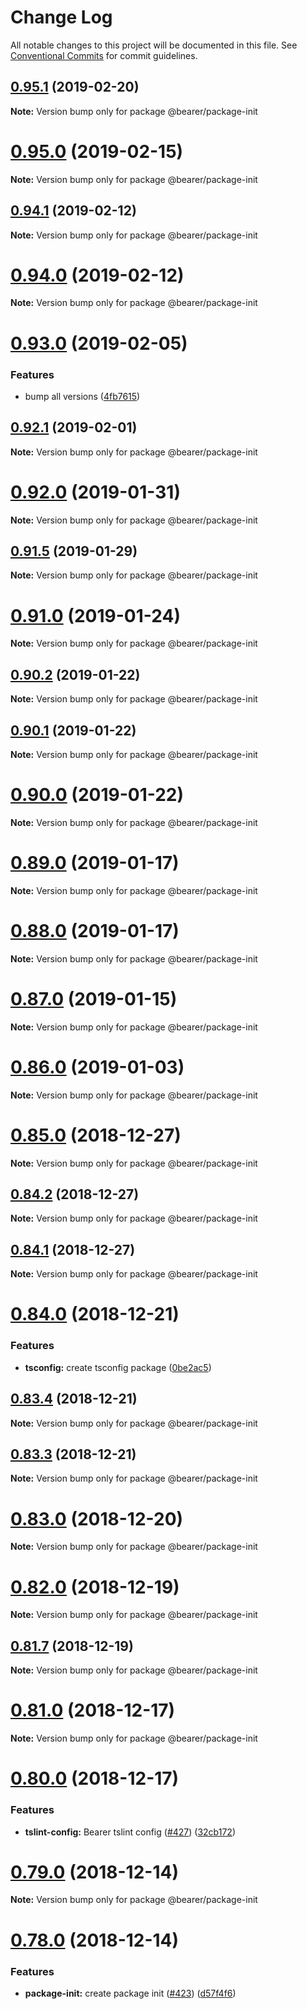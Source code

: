 # Change Log

All notable changes to this project will be documented in this file.
See [Conventional Commits](https://conventionalcommits.org) for commit guidelines.

## [0.95.1](https://github.com/bearer/bearer/compare/v0.95.0...v0.95.1) (2019-02-20)

**Note:** Version bump only for package @bearer/package-init





# [0.95.0](https://github.com/bearer/bearer/compare/v0.94.1...v0.95.0) (2019-02-15)

**Note:** Version bump only for package @bearer/package-init





## [0.94.1](https://github.com/bearer/bearer/compare/v0.94.0...v0.94.1) (2019-02-12)

**Note:** Version bump only for package @bearer/package-init





# [0.94.0](https://github.com/bearer/bearer/compare/v0.93.4...v0.94.0) (2019-02-12)

**Note:** Version bump only for package @bearer/package-init





# [0.93.0](https://github.com/bearer/bearer/compare/v0.92.1...v0.93.0) (2019-02-05)


### Features

* bump all versions ([4fb7615](https://github.com/bearer/bearer/commit/4fb7615))





## [0.92.1](https://github.com/bearer/bearer/compare/v0.92.0...v0.92.1) (2019-02-01)

**Note:** Version bump only for package @bearer/package-init





# [0.92.0](https://github.com/bearer/bearer/compare/v0.91.8...v0.92.0) (2019-01-31)

**Note:** Version bump only for package @bearer/package-init





## [0.91.5](https://github.com/bearer/bearer/compare/v0.91.4...v0.91.5) (2019-01-29)

**Note:** Version bump only for package @bearer/package-init





# [0.91.0](https://github.com/bearer/bearer/compare/v0.90.6...v0.91.0) (2019-01-24)

**Note:** Version bump only for package @bearer/package-init





## [0.90.2](https://github.com/bearer/bearer/compare/v0.90.1...v0.90.2) (2019-01-22)

**Note:** Version bump only for package @bearer/package-init





## [0.90.1](https://github.com/bearer/bearer/compare/v0.90.0...v0.90.1) (2019-01-22)

**Note:** Version bump only for package @bearer/package-init





<a name="0.90.0"></a>
# [0.90.0](https://github.com/bearer/bearer/compare/v0.89.2...v0.90.0) (2019-01-22)

**Note:** Version bump only for package @bearer/package-init





<a name="0.89.0"></a>
# [0.89.0](https://github.com/bearer/bearer/compare/v0.88.0...v0.89.0) (2019-01-17)

**Note:** Version bump only for package @bearer/package-init





<a name="0.88.0"></a>
# [0.88.0](https://github.com/bearer/bearer/compare/v0.87.3...v0.88.0) (2019-01-17)

**Note:** Version bump only for package @bearer/package-init





<a name="0.87.0"></a>
# [0.87.0](https://github.com/bearer/bearer/compare/v0.86.2...v0.87.0) (2019-01-15)

**Note:** Version bump only for package @bearer/package-init





<a name="0.86.0"></a>
# [0.86.0](https://github.com/bearer/bearer/compare/v0.85.4...v0.86.0) (2019-01-03)

**Note:** Version bump only for package @bearer/package-init





<a name="0.85.0"></a>
# [0.85.0](https://github.com/bearer/bearer/compare/v0.84.2...v0.85.0) (2018-12-27)

**Note:** Version bump only for package @bearer/package-init





<a name="0.84.2"></a>
## [0.84.2](https://github.com/bearer/bearer/compare/v0.84.1...v0.84.2) (2018-12-27)

**Note:** Version bump only for package @bearer/package-init





<a name="0.84.1"></a>
## [0.84.1](https://github.com/bearer/bearer/compare/v0.84.0...v0.84.1) (2018-12-27)

**Note:** Version bump only for package @bearer/package-init





<a name="0.84.0"></a>
# [0.84.0](https://github.com/bearer/bearer/compare/v0.83.5...v0.84.0) (2018-12-21)


### Features

* **tsconfig:** create tsconfig package ([0be2ac5](https://github.com/bearer/bearer/commit/0be2ac5))





<a name="0.83.4"></a>
## [0.83.4](https://github.com/bearer/bearer/compare/v0.83.3...v0.83.4) (2018-12-21)

**Note:** Version bump only for package @bearer/package-init





<a name="0.83.3"></a>
## [0.83.3](https://github.com/bearer/bearer/compare/v0.83.2...v0.83.3) (2018-12-21)

**Note:** Version bump only for package @bearer/package-init





<a name="0.83.0"></a>
# [0.83.0](https://github.com/bearer/bearer/compare/v0.82.0...v0.83.0) (2018-12-20)

**Note:** Version bump only for package @bearer/package-init





<a name="0.82.0"></a>
# [0.82.0](https://github.com/bearer/bearer/compare/v0.81.9...v0.82.0) (2018-12-19)

**Note:** Version bump only for package @bearer/package-init





<a name="0.81.7"></a>
## [0.81.7](https://github.com/bearer/bearer/compare/v0.81.6...v0.81.7) (2018-12-19)

**Note:** Version bump only for package @bearer/package-init





<a name="0.81.0"></a>
# [0.81.0](https://github.com/bearer/bearer/compare/v0.80.1...v0.81.0) (2018-12-17)

**Note:** Version bump only for package @bearer/package-init





<a name="0.80.0"></a>
# [0.80.0](https://github.com/bearer/bearer/compare/v0.79.0...v0.80.0) (2018-12-17)


### Features

* **tslint-config:** Bearer tslint config ([#427](https://github.com/bearer/bearer/issues/427)) ([32cb172](https://github.com/bearer/bearer/commit/32cb172))





<a name="0.79.0"></a>
# [0.79.0](https://github.com/bearer/bearer/compare/v0.78.0...v0.79.0) (2018-12-14)

**Note:** Version bump only for package @bearer/package-init





<a name="0.78.0"></a>
# [0.78.0](https://github.com/bearer/bearer/compare/v0.77.0...v0.78.0) (2018-12-14)


### Features

* **package-init:** create package init ([#423](https://github.com/bearer/bearer/issues/423)) ([d57f4f6](https://github.com/bearer/bearer/commit/d57f4f6))
